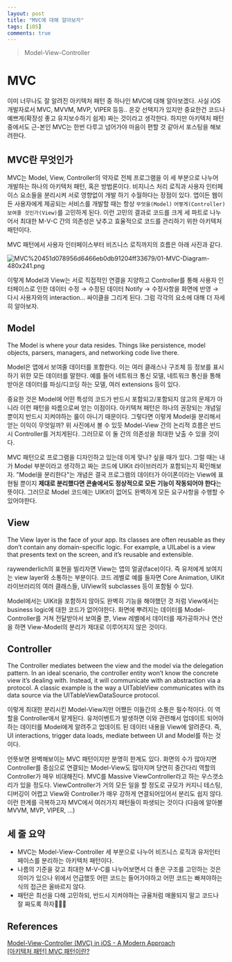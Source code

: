 ```yaml
---
layout: post
title: "MVC에 대해 알아보자"
tags: [iOS]
comments: true
---
```


> Model-View-Controller  

# MVC  
이미 너무나도 잘 알려진 아키텍처 패턴 중 하나인 MVC에 대해 알아보겠다. 사실 iOS 개발자로서 MVC, MVVM, MVP, VIPER 등등.. 온갖 선택지가 있지만 중요한건 코드나 예쁘게(확장성 좋고 유지보수하기 쉽게) 짜는 것이라고 생각한다. 하지만 아키텍처 패턴 중에서도 근-본인 MVC는 한번 다루고 넘어가야 마음이 편할 것 같아서 포스팅을 해보려한다.  

## MVC란 무엇인가  
MVC는 Model, View, Controller의 약자로 전체 프로그램을 이 세 부분으로 나누어 개발하는 하나의 아키텍처 패턴, 혹은 방법론이다. 비지니스 처리 로직과 사용자 인터페이스 요소들을 분리시켜 서로 영향없이 개발 하기 수월하다는 장점이 있다. 앱이든 웹이든 사용자에게 제공되는 서비스를 개발할 때는 항상 `무엇을(Model)` `어떻게(Controller)` `보여줄 것인가(View)`를 고민하게 된다. 이런 고민의 결과로 코드를 크게 세 파트로 나누어서 최대한 M-V-C 간의 의존성은 낮추고 효율적으로 코드를 관리하기 위한 아키텍처 패턴이다.  

MVC 패턴에서 사용자 인터페이스부터 비즈니스 로직까지의 흐름은 아래 사진과 같다.  

![MVC%20451d078956d6466eb0db91204ff33679/01-MVC-Diagram-480x241.png](MVC%20451d078956d6466eb0db91204ff33679/01-MVC-Diagram-480x241.png)

이렇게 Model과 View는 서로 직접적인 연결을 지양하고 Controller를 통해 사용자 인터페이스로 인한 데이터 수정 → 수정된 데이터 Notify → 수정사항을 화면에 반영 → 다시 사용자와의 interaction... 싸이클을 그리게 된다. 그럼 각각의 요소에 대해 더 자세히 알아보자.  

## Model  
The Model is where your data resides. Things like persistence, model objects, parsers, managers, and networking code live there.

Model은 앱에서 보여줄 데이터를 포함한다. 이는 여러 클래스나 구조체 등 정보를 표시하기 위한 모든 데이터를 말한다. 예를 들어 네트워크 통신 모델, 네트워크 통신을 통해 받아온 데이터를 파싱/디코딩 하는 모델, 여러 extensions 등이 있다.  

중요한 것은 Model에 어떤 특성의 코드가 반드시 포함되고/포함되지 않고의 문제가 아니라 이런 패턴을 따름으로써 얻는 이점이다. 아키텍쳐 패턴은 하나의 권장되는 개념일 뿐이지 반드시 지켜야하는 룰이 아니기 때문이다. 그렇다면 이렇게 Model을 분리해서 얻는 이익이 무엇일까? 위 사진에서 볼 수 있듯 Model-View 간의 논리적 흐름은 반드시 Controller를 거치게된다. 그러므로 이 둘 간의 의존성을 최대한 낮출 수 있을 것이다.  

MVC 패턴으로 프로그램을 디자인하고 있는데 이게 맞나? 싶을 때가 있다. 그럴 때는 내가 Model 부분이라고 생각하고 짜는 코드에 UIKit 라이브러리가 포함되는지 확인해보자. "Model을 분리한다"는 개념은 결국 프로그램의 데이터가 아이폰이라는 View에 표현될 뿐이지 **제대로 분리했다면 콘솔에서도 정상적으로 모든 기능이 작동되어야 한다**는 뜻이다. 그러므로 Model 코드에는 UIKit이 없어도 완벽하게 모든 요구사항을 수행할 수 있어야한다.  

## View  
The View layer is the face of your app. Its classes are often reusable as they don’t contain any domain-specific logic. For example, a UILabel is a view that presents text on the screen, and it’s reusable and extensible.  

raywenderlich의 표현을 빌리자면 View는 앱의 얼굴(face)이다. 즉 유저에게 보여지는 view layer와 소통하는 부분이다. 코드 레벨로 예를 들자면 Core Animation, UIKit 라이브러리의 여러 클래스들, UIView의 subclasses 등이 포함될 수 있다.  

Model에서는 UIKit을 포함하지 않아도 완벽히 기능을 해야했던 것 처럼 View에서는 business logic에 대한 코드가 없어야한다. 화면에 뿌려지는 데이터를 Model-Controller를 거쳐 전달받아서 보여줄 뿐, View 레벨에서 데이터를 재가공하거나 연산을 하면 View-Model의 분리가 제대로 이루어지지 않은 것이다.  

## Controller  

The Controller mediates between the view and the model via the delegation pattern. In an ideal scenario, the controller entity won’t know the concrete view it’s dealing with. Instead, it will communicate with an abstraction via a protocol. A classic example is the way a UITableView communicates with its data source via the UITableViewDataSource protocol.  

이렇게 최대한 분리시킨 Model-View지만 어쨌든 이들간의 소통은 필수적이다. 이 역할을 Controller에서 맡게된다. 유저이벤트가 발생하면 이와 관련해서 업데이트 되어야하는 데이터를 Model에게 알려주고 업데이트 된 데이터 내용을 View에 알려준다. 즉, UI interactions, trigger data loads, mediate between UI and Model를 하는 것이다.  

언뜻보면 완벽해보이는 MVC 패턴이지만 분명히 한계도 있다. 화면의 수가 많아지면 Controller를 중심으로 연결되는 Model-View도 많아지며 당연히 중간다리 역할의 Controller가 매우 비대해진다. MVC를 Massive ViewController라고 하는 우스갯소리가 있을 정도다. ViewController가 거의 모든 일을 할 정도로 규모가 커지니 테스팅, 디버깅이 어렵고 View와 Controller가 매우 강하게 연결되어있어서 분리도 쉽지 않다. 이런 한계를 극복하고자 MVC에서 여러가지 패턴들이 파생되는 것이다 (다음에 알아볼 MVVM, MVP, VIPER, ...)  

## 세 줄 요약  
- MVC는 Model-View-Controller 세 부분으로 나누어 비즈니스 로직과 유저인터페이스를 분리하는 아키텍처 패턴이다.  
- 나름의 기준을 갖고 최대한 M-V-C를 나누어보면서 더 좋은 구조를 고민하는 것은 의미가 있으나 위에서 언급했듯 어떤 코드는 들어가야하고 어떤 코드는 빠져야하는 식의 접근은 올바르지 않다.  
- 패턴은 최선을 다해 고민하되, 반드시 지켜야하는 규율처럼 매몰되지 말고 코드나 잘 짜도록 하자👨🏻‍💻  

## References  
[Model-View-Controller (MVC) in iOS - A Modern Approach](https://www.raywenderlich.com/1000705-model-view-controller-mvc-in-ios-a-modern-approach)  
[[아키텍처 패턴] MVC 패턴이란?](https://medium.com/@jang.wangsu/%EB%94%94%EC%9E%90%EC%9D%B8%ED%8C%A8%ED%84%B4-mvc-%ED%8C%A8%ED%84%B4%EC%9D%B4%EB%9E%80-1d74fac6e256#)  
